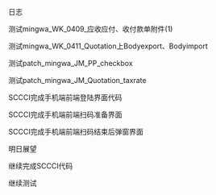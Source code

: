 日志

测试mingwa_WK_0409_应收应付、收付款单附件(1)

测试mingwa_WK_0411_Quotation上Bodyexport、Bodyimport

测试patch_mingwa_JM_PP_checkbox

测试patch_mingwa_JM_Quotation_taxrate

SCCCI完成手机端前端登陆界面代码

SCCCI完成手机端前端扫码准备界面

SCCCI完成手机端前端扫码结束后弹窗界面

明日展望

继续完成SCCCI代码

继续测试
